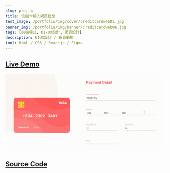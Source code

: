 ```yaml
---
slug: proj_4
title: 信用卡輸入網頁動態
test_image: /portfolio/img/cover/creditcardweb01.jpg
banner_img: /portfolio/img/banner/creditcardweb06.jpg
tags: [前端程式, UI/UX設計, 網頁設計]
description: UIUX設計 / 網頁動態
tool: Html / CSS / Reactjs / Figma
---
```


## [Live Demo](https://wendy60113.github.io/web_payment/)

![credit gif](./01.gif)

## [Source Code](https://github.com/wendy60113/web_payment)
